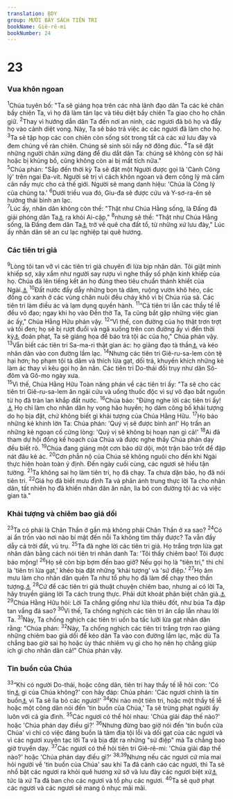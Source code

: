 ```yaml
---
translation: BDY
group: MƯỜI BẢY SÁCH TIÊN TRI
bookName: Giê-rê-mi 
bookNumber: 24
---
```


<div class="title"><h1>23</h1><h3>Vua khôn ngoan</h3></div>
<span class="verse gie_23_1"><sup>1</sup>Chúa tuyên bố: &#34;Ta sẽ giáng họa trên các nhà lãnh đạo dân Ta các kẻ chăn bầy chiên Ta, vì họ đã làm tản lạc và tiêu diệt bầy chiên Ta giao cho họ chân giữ. </span>
<span class="verse gie_23_2"><sup>2</sup>Thay vì hướng dẫn dân Ta đến nơi an ninh, các ngươi đã bỏ họ và đẩy họ vào cảnh diệt vong. Này, Ta sẽ báo trả việc ác các ngươi đã làm cho họ. </span>
<span class="verse gie_23_3"><sup>3</sup>Ta sẽ tập họp các con chiên còn sống sót trong tất cả các xứ lưu đày và đem chúng về ràn chiên. Chúng sẽ sinh sôi nẩy nở đông đúc. </span>
<span class="verse gie_23_4"><sup>4</sup>Ta sẽ đặt những người chăn xứng đáng để dìu dắt dân Ta: chúng sẽ không còn sợ hãi hoặc bị khủng bố, cũng không còn ai bị mất tích nữa.&#34;<br/></span>
<span class="verse gie_23_5"><sup>5</sup>Chúa phán: &#34;Sắp đến thời kỳ Ta sẽ đặt một Người được gọi là &#39;Cành Công lý&#39; trên ngai Đa-vít. Người sẽ trị vì cách khôn ngoan và đem công lý mà cầm cân nẩy mực cho cả thế giới. Người sẽ mang danh hiệu: &#39;Chúa là Công lý của chúng ta.&#39; </span>
<span class="verse gie_23_6"><sup>6</sup>Dưới triều vua đó, Giu-đa sẽ được cứu và Y-sơ-ra-ên sẽ hưởng thái bình an lạc.<br/></span>
<span class="verse gie_23_7"><sup>7</sup>Lúc ấy, nhân dân không còn thề: &#34;Thật như Chúa Hằng sống, là Đấng đã giải phóng dân Ta<a href="#" data-toggle="tooltip" data-placement="bottom" title="Nt Y-sơ-ra-ên">⚓</a> ra khỏi Ai-cập,&#34; </span>
<span class="verse gie_23_8"><sup>8</sup>nhưng sẽ thề: &#34;Thật như Chúa Hằng sống, là Đấng đem dân Ta<a href="#" data-toggle="tooltip" data-placement="bottom" title="Nt dòng dõi Y-sơ-ra-ên">⚓</a> trở về quê cha đất tổ, từ những xứ lưu đày,&#34; Lúc ấy nhân dân sẽ an cư lạc nghiệp tại quê hương.</span>
<div class="title"><h3>Các tiên tri giả</h3></div>
<span class="verse gie_23_9"><sup>9</sup>Lòng tôi tan vỡ vì các tiên tri giả chuyên đi lừa bịp nhân dân. Tôi giật mình khiếp sợ, xây xẩm như người say rượu vì nghe thấy số phận kinh khiếp của họ. Chúa đã lên tiếng kết án họ đúng theo tiêu chuẩn thánh khiết của Ngài.<a href="#" data-toggle="tooltip" data-placement="bottom" title="Nt dòng dõi Y-sơ-ra-ên">⚓</a> </span>
<span class="verse gie_23_10"><sup>10</sup>Đất nước đầy dẫy những bọn tà dâm, ruộng vườn khô héo, các đồng cỏ xanh ở các vùng chăn nuôi đều cháy khô vì bị Chúa rủa sả. Các tiên tri làm điều ác và lạm dụng quyền hành. </span>
<span class="verse gie_23_11"><sup>11</sup>“Cả tiên tri lẫn các thầy tế lễ đều vô đạo; ngay khi họ vào Đền thờ Ta, Ta cũng bắt gặp những việc gian ác ấy,&#34; Chúa Hằng Hữu phán vậy. </span>
<span class="verse gie_23_12"><sup>12</sup>“Vì thế, con đường của họ thật trơn trợt và tối đen; họ sẽ bị rượt đuổi và ngã xuống trên con đường ấy vì đến thời kỳ<a href="#" data-toggle="tooltip" data-placement="bottom" title="Nt năm">⚓</a> đoán phạt, Ta sẽ giáng họa để báo trả tội ác của họ,&#34; Chúa phán vậy.<br/></span>
<span class="verse gie_23_13"><sup>13</sup>Vẫn biết các tiên tri Sa-ma-ri thật gian ác: họ giảng đạo tà thần<a href="#" data-toggle="tooltip" data-placement="bottom" title="Nt Ba-anh">⚓</a> và kéo nhân dân vào con đường lầm lạc. </span>
<span class="verse gie_23_14"><sup>14</sup>Nhưng các tiên tri Giê-ru-sa-lem còn tệ hại hơn; họ phạm tội tà dâm và thích lừa gạt, dối trá, khuyến khích những kẻ làm ác thay vì kêu gọi họ ăn năn. Các tiên tri Do-thái đồi trụy như dân Sô-đôm và Gô-mo ngày xưa.<br/></span>
<span class="verse gie_23_15"><sup>15</sup>Vì thế, Chúa Hằng Hữu Toàn năng phán về các tiên tri ấy: &#34;Ta sẽ cho các tiên tri Giê-ru-sa-lem ăn ngải cứu và uống thuốc độc vì sự vô đạo bắt nguồn từ họ đã tràn lan khắp đất nước. </span>
<span class="verse gie_23_16"><sup>16</sup>Chúa bảo: &#34;Đừng nghe lời các tiên tri ấy!<a href="#" data-toggle="tooltip" data-placement="bottom" title="Nt các tiên tri đang nói tiên tri cho các ngươi">⚓</a> Họ chỉ làm cho nhân dân hy vọng hão huyền; họ dám công bố khải tượng do họ bịa đặt, chứ không biết gì khải tượng của Chúa Hằng Hữu. </span>
<span class="verse gie_23_17"><sup>17</sup>Họ bảo những kẻ khinh lờn Ta: Chúa phán: &#39;Quý vị sẽ được bình an!&#39; Họ trấn an những kẻ ngoan cố cứng lòng: &#39;Quý vị sẽ không bị hoạn nạn gì cả!&#39; </span>
<span class="verse gie_23_18"><sup>18</sup>Ai đã tham dự hội đồng kế hoạch của Chúa và được nghe thấy Chúa phán dạy đều biết rõ. </span>
<span class="verse gie_23_19"><sup>19</sup>Chúa đang giáng một cơn bão dữ dội, một trận bão trốt để đập nát đâu kẻ ác. </span>
<span class="verse gie_23_20"><sup>20</sup>Cơn phẫn nộ của Chúa sẽ không nguôi cho đến khi Ngài thực hiện hoàn toàn ý định. Đến ngày cuối cùng, các ngươi sẽ hiểu tận tường. </span>
<span class="verse gie_23_21"><sup>21</sup>Ta không sai họ làm tiên tri, họ đã chạy. Ta chưa dặn bảo, họ đã nói tiên tri. </span>
<span class="verse gie_23_22"><sup>22</sup>Giá họ đã biết mưu định Ta và phản ánh trung thực lời Ta cho nhân dân, tất nhiên họ đã khiến nhân dân ăn năn, lìa bỏ con đường tội ác và việc gian tà.&#34;</span>
<div class="title"><h3>Khải tượng và chiêm bao giả dối</h3></div>
<span class="verse gie_23_23"><sup>23</sup>Ta có phải là Chân Thần ở gần mà không phải Chân Thần ở xa sao? </span>
<span class="verse gie_23_24"><sup>24</sup>Có ai ẩn trốn vào nơi nào bí mật đến nỗi Ta không tìm thấy được? Ta vẫn đầy dẫy cả trời đất, vũ trụ. </span>
<span class="verse gie_23_25"><sup>25</sup>Ta đã nghe lời các tiên tri giả. Họ trắng trợn lừa gạt nhân dân bằng cách nói tiên tri nhân danh Ta: &#39;Tôi thấy chiêm bao! Tôi được báo mộng! </span>
<span class="verse gie_23_26"><sup>26</sup>Họ sẽ còn bịp bợm đến bao giờ? Nếu gọi họ là &#34;tiên tri,&#34; thì chỉ là &#39;tiên tri lừa gạt,&#39; khéo bịa đặt những &#39;khải tượng&#39; và &#39;sứ điệp.&#39; </span>
<span class="verse gie_23_27"><sup>27</sup>Họ âm mưu làm cho nhân dân quên Ta như tổ phụ họ đã làm để chạy theo thần tượng.<a href="#" data-toggle="tooltip" data-placement="bottom" title="Nt Ba-anh">⚓</a> </span>
<span class="verse gie_23_28"><sup>28</sup>Cứ để các tiên tri giả thuật chuyện chiêm bao, nhưng ai có lời Ta, hãy truyền giảng lời Ta cách trung thực. Phải dứt khoát phân biệt chân giả.<a href="#" data-toggle="tooltip" data-placement="bottom" title="Ctd lúa mì với rơm rác làm sao trộn lẫn với nhau">⚓</a> </span>
<span class="verse gie_23_29"><sup>29</sup>Chúa Hằng Hữu hỏi: Lời Ta chẳng giống như lửa thiêu đốt, như búa Ta đập tan vầng đá sao? </span>
<span class="verse gie_23_30"><sup>30</sup>Vì thế, Ta chống nghịch các tiên tri ăn cắp lẫn nhau lời Ta. </span>
<span class="verse gie_23_31"><sup>31</sup>Này, Ta chống nghịch các tiên tri uốn ba tấc lưỡi lừa gạt nhân dân rằng: &#34;Chúa phán: </span>
<span class="verse gie_23_32"><sup>32</sup>Này, Ta chống nghịch các tiên tri trắng trợn rao giảng những chiêm bao giả dối để kéo dân Ta vào con đường lầm lạc, mặc dù Ta chẳng bao giờ sai họ hoặc ủy thác nhiêm vụ gì cho họ nên họ chẳng giúp ích gì cho nhân dân cả!&#34; Chúa phán vậy.</span>
<div class="title"><h3>Tin buồn của Chúa</h3></div>
<span class="verse gie_23_33"><sup>33</sup>“Khi có người Do-thái, hoặc công dân, tiên tri hay thầy tế lễ hỏi con: &#39;Có tin<a href="#" data-toggle="tooltip" data-placement="bottom" title="">⚓</a> gì của Chúa không?&#39; con hãy đáp: Chúa phán: &#39;Các ngươi chính là tin buồn<a href="#" data-toggle="tooltip" data-placement="bottom" title="Nt gánh nặng">⚓</a> vì Ta sẽ lìa bỏ các ngươi!&#39; </span>
<span class="verse gie_23_34"><sup>34</sup>Khi nào một tiên tri, hoặc một thầy tế lễ hoặc một công dân nói đến &#39;tin buồn của Chúa,&#39; Ta sẽ trừng phạt người ấy luôn với cả gia đình. </span>
<span class="verse gie_23_35"><sup>35</sup>Các ngươi có thể hỏi nhau: &#39;Chúa giải đáp thế nào?&#39; hoặc &#39;Chúa phán dạy điều gì?&#39; </span>
<span class="verse gie_23_36"><sup>36</sup>Nhưng đừng bao giờ nói đến &#39;tin buồn cửa Chúa&#39; vì chỉ có việc đáng buồn là tâm địa tội lỗi và dối gạt của các ngươi và vì các ngươi xuyên tạc lời Ta và bịa đặt ra những &#34;sứ điệp&#34; mà Ta chẳng bao giờ truyền dạy. </span>
<span class="verse gie_23_37"><sup>37</sup>Các ngươi có thể hỏi tiên tri Giê-rê-mi: &#39;Chúa giải đáp thế nào?&#39; hoặc &#39;Chúa phán dạy điều gì?&#39; </span>
<span class="verse gie_23_38 gie_23_39"><sup>38,39</sup>Nhưng nếu các ngươi cứ mỉa mai hỏi người về &#39;tin buồn của Chúa&#39; sau khi Ta đã cảnh cáo các ngươi, thì Ta sẽ nhổ bật các ngươi ra khỏi quê hương xứ sở và lưu đày các ngươi biệt xứ<a href="#" data-toggle="tooltip" data-placement="bottom" title="Nt Ta sẽ quên lững các ngươi và quăng các ngươi ra xa">⚓</a> tức là xứ Ta đã ban cho các ngươi và tổ phụ các ngươi. </span>
<span class="verse gie_23_40"><sup>40</sup>Ta sẽ quở phạt các ngươi và các ngươi sẽ mang ô nhục mãi mãi.</span>
